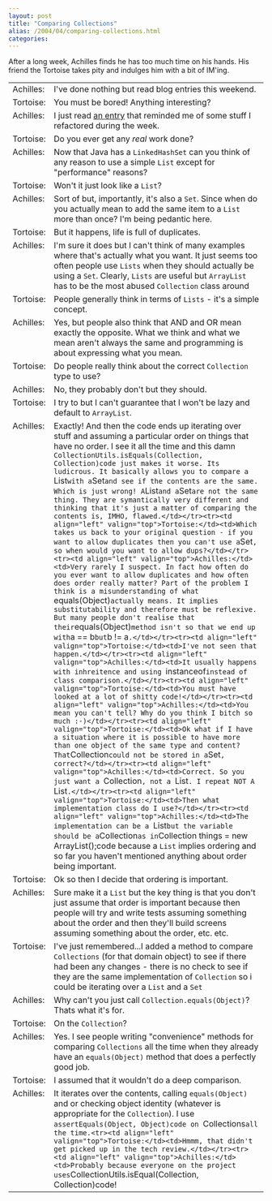 ```yaml
---
layout: post
title: "Comparing Collections"
alias: /2004/04/comparing-collections.html
categories:
---
```

After a long week, Achilles finds he has too much time on his hands. His friend the Tortoise takes pity and indulges him with a bit of IM'ing.<table  cellpadding="5" cellspacing="5"><tr><td align="left" valign="top">Achilles:</td><td>I've done nothing but read blog entries this weekend.</td></tr><tr><td align="left" valign="top">Tortoise:</td><td>You must be bored! Anything interesting?</td></tr><tr><td align="left" valign="top">Achilles:</td><td>I just read [an entry](http://www.corvine.org/blog/archives/000002.html) that reminded me of some stuff I refactored during the week.</td></tr><tr><td align="left" valign="top">Tortoise:</td><td>Do you ever get any _real_ work done?</td></tr><tr><td align="left" valign="top">Achilles:</td><td>Now that Java has a `LinkedHashSet` can you think of any reason to use a simple `List` except for "performance" reasons?</td></tr><tr><td align="left" valign="top">Tortoise:</td><td>Won't it just look like a `List`?</td></tr><tr><td align="left" valign="top">Achilles:</td><td>Sort of but, importantly, it's also a `Set`. Since when do you actually mean to add the same item to a `List` more than once? I'm being pedantic here.</td></tr><tr><td align="left" valign="top">Tortoise:</td><td>But it happens, life is full of duplicates.<tr><td align="left" valign="top">Achilles:</td><td>I'm sure it does but I can't think of many examples where that's actually what you want. It just seems too often people use `Lists` when they should actually be using a `Set`. Clearly, `Lists` are useful but `ArrayList` has to be the most abused `Collection` class around<tr><td align="left" valign="top">Tortoise:</td><td>People generally think in terms of `Lists` - it's a simple concept.</td></tr><tr><td align="left" valign="top">Achilles:</td><td>Yes, but people also think that AND and OR mean exactly the opposite. What we think and what we mean aren't always the same and programming is about expressing what you mean.</td></tr><tr><td align="left" valign="top">Tortoise:</td><td>Do people really think about the correct `Collection` type to use?</td></tr><tr><td align="left" valign="top">Achilles:</td><td>No, they probably don't but they should.</td></tr><tr><td align="left" valign="top">Tortoise:</td><td>I try to but I can't guarantee that I won't be lazy and default to `ArrayList`.</td></tr><tr><td align="left" valign="top">Achilles:</td><td>Exactly! And then the code ends up iterating over stuff and assuming a particular order on things that have no order. I see it all the time and this damn `CollectionUtils.isEquals(Collection, Collection)code just makes it worse. Its ludicrous. It basically allows you to compare a `List` with a `Set` and see if the contents are the same. Which is just wrong! A `List` and a `Set` are not the same thing. They are symantically very different and thinking that it's just a matter of comparing the contents is, IMHO, flawed.</td></tr><tr><td align="left" valign="top">Tortoise:</td><td>Which takes us back to your original question - if you want to allow duplicates then you can't use a `Set`, so when would you want to allow dups?</td></tr><tr><td align="left" valign="top">Achilles:</td><td>Very rarely I suspect. In fact how often do you ever want to allow duplicates and how often does order really matter? Part of the problem I think is a misunderstanding of what `equals(Object)` actually means. It implies substitutability and therefore must be reflexive. But many people don't realise that their `equals(Object)` method isn't so that we end up with `a == b` but `b != a`.</td></tr><tr><td align="left" valign="top">Tortoise:</td><td>I've not seen that happen.</td></tr><tr><td align="left" valign="top">Achilles:</td><td>It usually happens with inhreitence and using `instanceof` instead of class comparison.</td></tr><tr><td align="left" valign="top">Tortoise:</td><td>You must have looked at a lot of shitty code!</td></tr><tr><td align="left" valign="top">Achilles:</td><td>You mean you can't tell? Why do you think I bitch so much :-)</td></tr><tr><td align="left" valign="top">Tortoise:</td><td>Ok what if I have a situation where it is possible to have more than one object of the same type and content? That `Collection` could not be stored in a `Set`, correct?</td></tr><tr><td align="left" valign="top">Achilles:</td><td>Correct. So you just want a `Collection`, not a `List`. I repeat NOT A `List`.</td></tr><tr><td align="left" valign="top">Tortoise:</td><td>Then what implementation class do I use?</td></tr><tr><td align="left" valign="top">Achilles:</td><td>The implementation can be a `List` but the variable should be a `Collection` as in `Collection things = new ArrayList();code because a `List` implies ordering and so far you haven't mentioned anything about order being important.</td></tr><tr><td align="left" valign="top">Tortoise:</td><td>Ok so then I decide that ordering is important.</td></tr><tr><td align="left" valign="top">Achilles:</td><td>Sure make it a `List` but the key thing is that you don't just assume that order is important because then people will try and write tests assuming something about the order and then they'll build screens assuming something about the order, etc. etc.</td></tr><tr><td align="left" valign="top">Tortoise:</td><td>I've just remembered...I added a method to compare `Collections` (for that domain object) to see if there had been any changes - there is no check to see if they are the same implementation of `Collection` so i could be iterating over a `List` and a `Set`</td></tr><tr><td align="left" valign="top">Achilles:</td><td>Why can't you just call `Collection.equals(Object)`? Thats what it's for.</td></tr><tr><td align="left" valign="top">Tortoise:</td><td>On the `Collection`?</td></tr><tr><td align="left" valign="top">Achilles:</td><td>Yes. I see people writing "convenience" methods for comparing `Collections` all the time when they already have an `equals(Object)` method that does a perfectly good job.</td></tr><tr><td align="left" valign="top">Tortoise:</td><td>I assumed that it wouldn't do a deep comparison.</td></tr><tr><td align="left" valign="top">Achilles:</td><td>It iterates over the contents, calling `equals(Object)` and or checking object identity (whatever is appropriate for the `Collection`). I use `assertEquals(Object, Object)code on `Collections` all the time.<tr><td align="left" valign="top">Tortoise:</td><td>Hmmm, that didn't get picked up in the tech review.</td></tr><tr><td align="left" valign="top">Achilles:</td><td>Probably because everyone on the project uses `CollectionUtils.isEqual(Collection, Collection)code!</td></tr></table>
